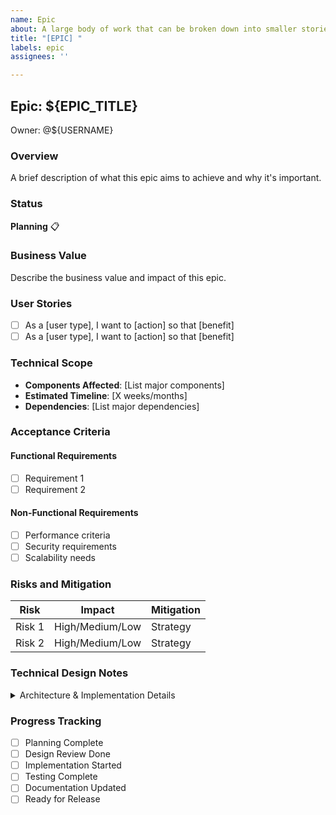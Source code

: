```yaml
---
name: Epic
about: A large body of work that can be broken down into smaller stories and tasks
title: "[EPIC] "
labels: epic
assignees: ''

---
```


## Epic: $\{EPIC_TITLE}
Owner: @$\{USERNAME}

### Overview
A brief description of what this epic aims to achieve and why it's important.

### Status
**Planning** 📋

### Business Value
Describe the business value and impact of this epic.

### User Stories
- [ ] As a [user type], I want to [action] so that [benefit]
- [ ] As a [user type], I want to [action] so that [benefit]

### Technical Scope
- **Components Affected**: [List major components]
- **Estimated Timeline**: [X weeks/months]
- **Dependencies**: [List major dependencies]

### Acceptance Criteria
#### Functional Requirements
- [ ] Requirement 1
- [ ] Requirement 2

#### Non-Functional Requirements
- [ ] Performance criteria
- [ ] Security requirements
- [ ] Scalability needs

### Risks and Mitigation
| Risk | Impact | Mitigation |
|------|---------|------------|
| Risk 1 | High/Medium/Low | Strategy |
| Risk 2 | High/Medium/Low | Strategy |

### Technical Design Notes
<details>
<summary>Architecture & Implementation Details</summary>

- Key technical decisions
- Architecture diagrams
- API changes
- Database changes
</details>

### Progress Tracking
- [ ] Planning Complete
- [ ] Design Review Done
- [ ] Implementation Started
- [ ] Testing Complete
- [ ] Documentation Updated
- [ ] Ready for Release
